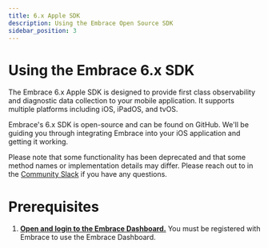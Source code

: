 ```yaml
---
title: 6.x Apple SDK
description: Using the Embrace Open Source SDK
sidebar_position: 3
---
```


# Using the Embrace 6.x SDK

The Embrace 6.x Apple SDK is designed to provide first class observability and diagnostic data collection to your mobile application. It supports multiple platforms including iOS, iPadOS, and tvOS.

Embrace's 6.x SDK is open-source and can be found on GitHub.  We'll be guiding you through integrating Embrace into your iOS application and getting it working. 

Please note that some functionality has been deprecated and that some method names or implementation details may differ. Please reach out to in the [Community Slack](https://community.embrace.io) if you have any questions.

# Prerequisites

1. [**Open and login to the Embrace Dashboard.**](/ios/5x/integration/login-embrace-dashboard) You must be registered with Embrace to use the Embrace Dashboard.


